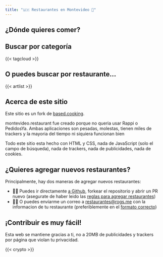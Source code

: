 ```yaml
---
title: "🇺🇾 Restaurantes en Montevideo 🥩"
---
```


## ¿Dónde quieres comer?

## Buscar por categoría

{{< tagcloud >}}

## O puedes buscar por restaurante...

<noscript>
<style>
.search { display: none; }
</style>
</noscript>

<div class="search">
  <input type="text" id="search" placeholder="Buscar...">
  <button class="clear-search">
    <svg xmlns="http://www.w3.org/2000/svg" class="ionicon" viewBox="0 0 512 512"><title>Backspace</title><path d="M135.19 390.14a28.79 28.79 0 0021.68 9.86h246.26A29 29 0 00432 371.13V140.87A29 29 0 00403.13 112H156.87a28.84 28.84 0 00-21.67 9.84v0L46.33 256l88.86 134.11z" fill="none" stroke="currentColor" stroke-linejoin="round" stroke-width="32"></path><path fill="none" stroke="currentColor" stroke-linecap="round" stroke-linejoin="round" stroke-width="32" d="M336.67 192.33L206.66 322.34M336.67 322.34L206.66 192.33M336.67 192.33L206.66 322.34M336.67 322.34L206.66 192.33"></path></svg>
  </button>
</div>

<script>
document.addEventListener('DOMContentLoaded', () => {
  const rec = document.querySelectorAll('#artlist li')
  const search = document.querySelector('#search')
  const clearSearch = document.querySelector('.clear-search')
  const artlist = document.getElementById('artlist')

  search.addEventListener('input', e => {
    // grab search input value
    const searchText = e.target.value.toLowerCase()

    const hasFilter = searchText.length > 0;

    // for each recipe hide all but matched
    let matchCount = 0;
    rec.forEach(el => {
      const recipeName = el.textContent.toLowerCase()
      const isMatch = recipeName.includes(searchText)

      el.hidden = !isMatch
      el.classList.toggle('matched-recipe', isMatch && searchText.length !== 0);
      if (hasFilter && isMatch) {
        matchCount++;
      }
    })

    artlist.classList.toggle('list-searched', matchCount > 0);
  })

  clearSearch.addEventListener('click', e => {
    search.value = ''
    rec.forEach(el => {
      el.hidden = false
      el.classList.remove('matched-recipe');
    })

    artlist.classList.remove('list-searched') ;
  })
})
</script>

{{< artlist >}}

## Acerca de este sitio

Este sitio es un fork de [based.cooking](https://based.cooking). 

montevideo.restaurant fue creado porque no queria usar Rappi o PedidosYa. Ambas aplicaciones son pesadas, molestas, tienen miles de trackers y la mayoria del tiempo ni siquiera funcionan bien

Todo este sitio esta hecho con HTML y CSS, nada de JavaScript (solo el campo de búsqueda), nada de trackers, nada de publicidades, nada de cookies.

## ¿Quieres agregar nuevos restaurantes?

Principalmente, hay dos maneras de agregar nuevos restaurantes:
- 👨‍💻️ Puedes ir directamente [a Github](https://github.com/Rogergonzalez21/montevideo.restaurant), forkear el repositorio y abrir un PR nuevo (asegurate de haber leido las [reglas para agregar restaurantes](https://github.com/Rogergonzalez21/montevideo.restaurant#reglas-para-agregar-restaurantes))
- 👨‍🍳️ O puedes enviarme un correo a restaurantes@rogs.me con la informacion de tu restaurante (preferiblemente en el [formato correcto](https://raw.githubusercontent.com/Rogergonzalez21/montevideo.restaurant/master/example.md))

## ¡Contribuir es muy fácil!

Esta web se mantiene gracias a ti, no a 20MB de publicidades y trackers por página que violan tu privacidad.

{{< crypto >}}
